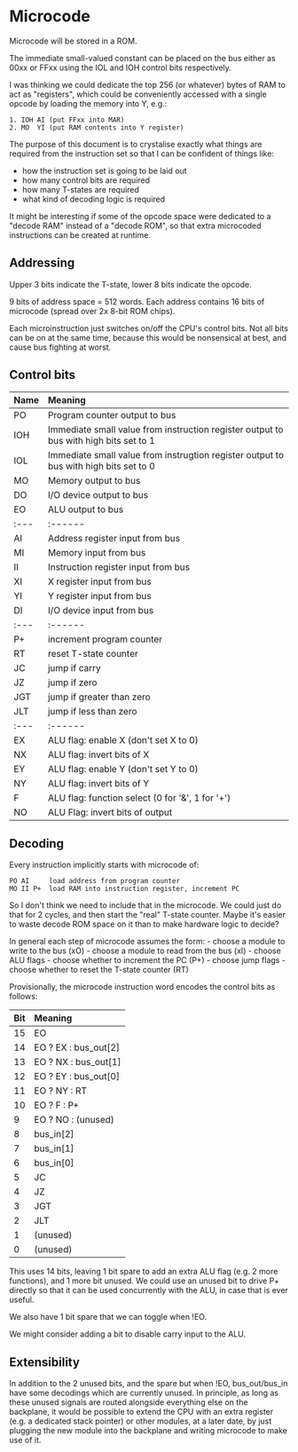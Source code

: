 # Microcode

Microcode will be stored in a ROM.

The immediate small-valued constant can be placed on the bus either as 00xx or FFxx
using the IOL and IOH control bits respectively.

I was thinking we could dedicate the top 256 (or whatever) bytes of RAM to
act as "registers", which could be conveniently accessed with a single opcode by
loading the memory into Y, e.g.:

    1. IOH AI (put FFxx into MAR)
    2. MO  YI (put RAM contents into Y register)

The purpose of this document is to crystalise exactly what things are required from
the instruction set so that I can be confident of things like:

 - how the instruction set is going to be laid out
 - how many control bits are required
 - how many T-states are required
 - what kind of decoding logic is required

It might be interesting if some of the opcode space were dedicated to a "decode RAM" instead
of a "decode ROM", so that extra microcoded instructions can be created at runtime.

## Addressing

Upper 3 bits indicate the T-state, lower 8 bits indicate the opcode.

9 bits of address space = 512 words. Each address contains 16 bits of microcode (spread
over 2x 8-bit ROM chips).

Each microinstruction just switches on/off the CPU's control bits. Not all bits
can be on at the same time, because this would be nonsensical at best, and cause
bus fighting at worst.

## Control bits

| Name | Meaning |
| :--- | :------ |
| PO   | Program counter output to bus |
| IOH  | Immediate small value from instruction register output to bus with high bits set to 1 |
| IOL  | Immediate small value from instrugtion register output to bus with high bits set to 0 |
| MO   | Memory output to bus |
| DO   | I/O device output to bus |
| EO   | ALU output to bus |
| :--- | :------ |
| AI   | Address register input from bus |
| MI   | Memory input from bus |
| II   | Instruction register input from bus |
| XI   | X register input from bus |
| YI   | Y register input from bus |
| DI   | I/O device input from bus |
| :--- | :------ |
| P+   | increment program counter |
| RT   | reset T-state counter |
| JC   | jump if carry |
| JZ   | jump if zero |
| JGT  | jump if greater than zero |
| JLT  | jump if less than zero |
| :--- | :------ |
| EX   | ALU flag: enable X (don't set X to 0) |
| NX   | ALU flag: invert bits of X |
| EY   | ALU flag: enable Y (don't set Y to 0) |
| NY   | ALU flag: invert bits of Y |
| F    | ALU flag: function select (0 for '&', 1 for '+') |
| NO   | ALU Flag: invert bits of output |

## Decoding

Every instruction implicitly starts with microcode of:

    PO AI     load address from program counter
    MO II P+  load RAM into instruction register, increment PC

So I don't think we need to include that in the microcode. We could just do that for 2 cycles,
and then start the "real" T-state counter. Maybe it's easier to waste decode ROM space on it
than to make hardware logic to decide?

In general each step of microcode assumes the form:
    - choose a module to write to the bus (xO)
    - choose a module to read from the bus (xI)
    - choose ALU flags
    - choose whether to increment the PC (P+)
    - choose jump flags
    - choose whether to reset the T-state counter (RT)

Provisionally, the microcode instruction word encodes the control bits as follows:

|   Bit | Meaning |
| :---- | :------ |
|    15 | EO |
|    14 | EO ? EX : bus_out[2] |
|    13 | EO ? NX : bus_out[1] |
|    12 | EO ? EY : bus_out[0] |
|    11 | EO ? NY : RT |
|    10 | EO ? F  : P+ |
|     9 | EO ? NO : (unused) |
|     8 | bus_in[2] |
|     7 | bus_in[1] |
|     6 | bus_in[0] |
|     5 | JC |
|     4 | JZ |
|     3 | JGT |
|     2 | JLT |
|     1 | (unused) |
|     0 | (unused) |

This uses 14 bits, leaving 1 bit spare to add an extra ALU flag (e.g. 2 more functions),
and 1 more bit unused.
We could use an unused bit to drive P+ directly so that it can be used concurrently with the
ALU, in case that is ever useful.

We also have 1 bit spare that we can toggle when !EO.

We might consider adding a bit to disable carry input to the ALU.

## Extensibility

In addition to the 2 unused bits, and the spare but when !EO,
bus_out/bus_in have some decodings which are currently unused. In principle, as long as these unused signals are routed
alongside everything else on the backplane, it would be possible to extend the CPU with an extra register (e.g. a
dedicated stack pointer) or other modules, at a later date, by just plugging the new module into the backplane
and writing microcode to make use of it.
